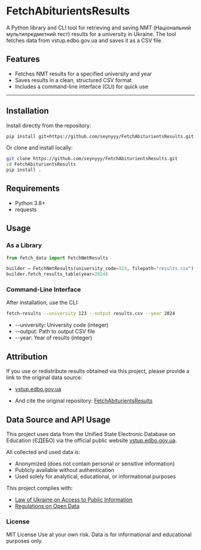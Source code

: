 # FetchAbiturientsResults

A Python library and CLI tool for retrieving and saving NMT (Національний мультипредметний тест) results for a university in Ukraine. The tool fetches data from vstup.edbo.gov.ua and saves it as a CSV file.

## Features

- Fetches NMT results for a specified university and year
- Saves results in a clean, structured CSV format
- Includes a command-line interface (CLI) for quick use
---
## Installation

Install directly from the repository:
```bash
pip install git+https://github.com/seynyyy/FetchAbiturientsResults.git 
```

Or clone and install locally:

```bash
git clone https://github.com/seynyyy/FetchAbiturientsResults.git
cd FetchAbiturientsResults
pip install .
```

## Requirements

- Python 3.8+
- requests

## Usage

### As a Library

```python
from fetch_data import FetchNmtResults

builder = FetchNmtResults(university_code=123, filepath="results.csv")
builder.fetch_results_table(year=2024)
```

### Command-Line Interface
After installation, use the CLI:

```bash
fetch-results --university 123 --output results.csv --year 2024
```

* --university: University code (integer)
* --output: Path to output CSV file
* --year: Year of results (integer)

## Attribution
If you use or redistribute results obtained via this project, please provide a link to the original data source:

* [vstup.edbo.gov.ua](https://vstup.edbo.gov.ua)

* And cite the original repository: [FetchAbiturientsResults](https://github.com/seynyyy/FetchAbiturientsResults)

## Data Source and API Usage

This project uses data from the Unified State Electronic Database on Education (ЄДЕБО) via the official public website [vstup.edbo.gov.ua](https://vstup.edbo.gov.ua).

All collected and used data is:
- Anonymized (does not contain personal or sensitive information)
- Publicly available without authentication
- Used solely for analytical, educational, or informational purposes

This project complies with:
- [Law of Ukraine on Access to Public Information](https://zakon.rada.gov.ua/laws/show/2939-17)
- [Regulations on Open Data](https://zakon.rada.gov.ua/laws/show/835-2015-%D0%BF)

### License
MIT License
Use at your own risk. Data is for informational and educational purposes only.